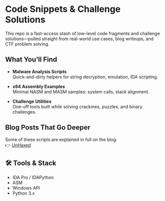 # Code Snippets & Challenge Solutions

This repo is a fast-access stash of low-level code fragments and challenge solutions—pulled straight from real-world use cases, blog writeups, and CTF problem solving.

## What You’ll Find

-  **Malware Analysis Scripts**  
  Quick-and-dirty helpers for string decryption, emulation, IDA scripting.

-  **x64 Assembly Examples**  
  Minimal NASM and MASM samples: system calls, stack alignment.

- **Challenge Utilities**  
  One-off tools built while solving crackmes, puzzles, and binary challenges.

## Blog Posts That Go Deeper

Some of these scripts are explained in full on the blog:  
👉 [UnHaxed](https://unhaxed.com)

## 🛠️ Tools & Stack

- IDA Pro / IDAPython
- ASM
- Windows API
- Python 3.x
